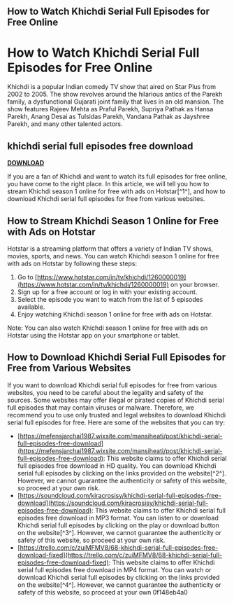 ## How to Watch Khichdi Serial Full Episodes for Free Online

  
# How to Watch Khichdi Serial Full Episodes for Free Online
 
Khichdi is a popular Indian comedy TV show that aired on Star Plus from 2002 to 2005. The show revolves around the hilarious antics of the Parekh family, a dysfunctional Gujarati joint family that lives in an old mansion. The show features Rajeev Mehta as Praful Parekh, Supriya Pathak as Hansa Parekh, Anang Desai as Tulsidas Parekh, Vandana Pathak as Jayshree Parekh, and many other talented actors.
 
## khichdi serial full episodes free download


[**DOWNLOAD**](https://www.google.com/url?q=https%3A%2F%2Ftinurll.com%2F2tLwpb&sa=D&sntz=1&usg=AOvVaw0EB_2j9QlVhXhRl15aqw81)

 
If you are a fan of Khichdi and want to watch its full episodes for free online, you have come to the right place. In this article, we will tell you how to stream Khichdi season 1 online for free with ads on Hotstar[^1^], and how to download Khichdi serial full episodes for free from various websites.
 
## How to Stream Khichdi Season 1 Online for Free with Ads on Hotstar
 
Hotstar is a streaming platform that offers a variety of Indian TV shows, movies, sports, and news. You can watch Khichdi season 1 online for free with ads on Hotstar by following these steps:
 
1. Go to [https://www.hotstar.com/in/tv/khichdi/1260000019](https://www.hotstar.com/in/tv/khichdi/1260000019) on your browser.
2. Sign up for a free account or log in with your existing account.
3. Select the episode you want to watch from the list of 5 episodes available.
4. Enjoy watching Khichdi season 1 online for free with ads on Hotstar.

Note: You can also watch Khichdi season 1 online for free with ads on Hotstar using the Hotstar app on your smartphone or tablet.
 
## How to Download Khichdi Serial Full Episodes for Free from Various Websites
 
If you want to download Khichdi serial full episodes for free from various websites, you need to be careful about the legality and safety of the sources. Some websites may offer illegal or pirated copies of Khichdi serial full episodes that may contain viruses or malware. Therefore, we recommend you to use only trusted and legal websites to download Khichdi serial full episodes for free. Here are some of the websites that you can try:

- [https://mefensjarchai1987.wixsite.com/mansiheati/post/khichdi-serial-full-episodes-free-download](https://mefensjarchai1987.wixsite.com/mansiheati/post/khichdi-serial-full-episodes-free-download): This website claims to offer Khichdi serial full episodes free download in HD quality. You can download Khichdi serial full episodes by clicking on the links provided on the website[^2^]. However, we cannot guarantee the authenticity or safety of this website, so proceed at your own risk.
- [https://soundcloud.com/kiracrosisy/khichdi-serial-full-episodes-free-download](https://soundcloud.com/kiracrosisy/khichdi-serial-full-episodes-free-download): This website claims to offer Khichdi serial full episodes free download in MP3 format. You can listen to or download Khichdi serial full episodes by clicking on the play or download button on the website[^3^]. However, we cannot guarantee the authenticity or safety of this website, so proceed at your own risk.
- [https://trello.com/c/zuiMFMV8/68-khichdi-serial-full-episodes-free-download-fixed](https://trello.com/c/zuiMFMV8/68-khichdi-serial-full-episodes-free-download-fixed): This website claims to offer Khichdi serial full episodes free download in MP4 format. You can watch or download Khichdi serial full episodes by clicking on the links provided on the website[^4^]. However, we cannot guarantee the authenticity or safety of this website, so proceed at your own 0f148eb4a0
